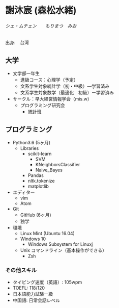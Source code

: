 # 謝沐宸 (森松水緒)  
###### シェ・ムチェン&nbsp;&nbsp;&nbsp;&nbsp;&nbsp;&nbsp;&nbsp;もりまつ　みお  
出身:　台湾

## **大学**
+ 文学部一年生
    - 進級コース：心理学（予定）
    - 文系学生対象統計学（初・中級）—学習済み
    - 文系学生対象数学（最適化　初級）ー学習済み
+ サークル：早大経営情報学会（mis.w）
    - プログラミング研究会
        - 統計班

## **プログラミング**
+ Python3.6 (5ヶ月)
    - Libraries
        - scikit-learn
            - SVM
            - KNeighborsClassifier
            - Naive_Bayes
        - Pandas
        - nltk.tokenize
        - matplotlib
+ エディター
    - vim
    - Atom
+ Git
    - GitHub (6ヶ月)
    - 独学
+ 環境
    - Linux Mint (Ubuntu 16.04)
    - Windows 10
        - Windows Subsystem for Linuxj
    - Unix コマンドライン（基本操作ができる）
        - Zsh

### その他スキル
+ タイピング速度（英語）: 105wpm
+ TOEFL: 118/120
+ 日本語能力試験一級
+ 中国語: 日常会話レベル

